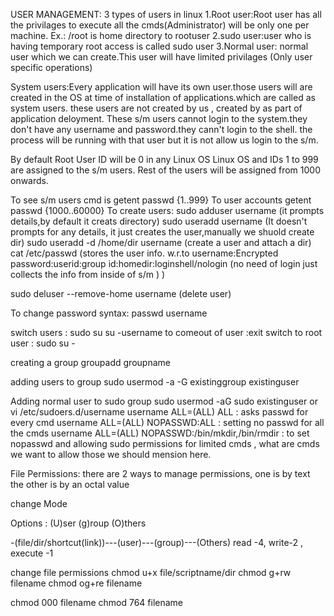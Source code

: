 USER MANAGEMENT:
3 types of users in linux
1.Root user:Root user has all the privilages to execute all the cmds(Administrator) will be only one per machine. Ex.: /root is home directory to rootuser
2.sudo user:user who is having temporary root access is called sudo user
3.Normal user: normal user which we can create.This user will have limited privilages (Only user specific operations)

System users:Every application will have its own user.those users will are created in the OS at time of installation of applications.which are called as system users.
these users are not created by us , created by as part of application deloyment.
These s/m users cannot login to the system.they don't have any username and password.they cann't login to the shell.
the process will be running with that user but it is not allow us login to the s/m.

By default Root User ID will be 0 in any Linux OS
	Linux OS and IDs 1 to 999 are assigned to the s/m users.
	Rest of the users will be assigned from 1000 onwards.

To see s/m users cmd is   getent passwd {1..999}
To user accounts          getent passwd {1000..60000} 
To create users:
sudo adduser username  (it prompts details,by default it creats directory)
sudo useradd username  (It doesn't prompts for any details, it just creates the user,manually we shuold create dir)
sudo useradd -d /home/dir username (create a user and attach a dir)
cat /etc/passwd (stores the user info. w.r.to username:Encrypted password:userid:group id:homedir:loginshell/nologin (no need of login just collects the info from inside of s/m ) )

sudo deluser --remove-home username (delete user)

To change password 
syntax:  passwd username

switch users   : sudo su
su -username
to comeout of user  :exit
switch to root user : sudo su -

creating a group
groupadd groupname

adding users to group
sudo usermod -a -G existinggroup existinguser

Adding normal user to sudo group
sudo usermod -aG sudo existinguser
          or
vi /etc/sudoers.d/username
username ALL=(ALL) ALL 			                         : asks passwd for every cmd
username ALL=(ALL) NOPASSWD:ALL                      : setting no passwd for all the cmds
username ALL=(ALL) NOPASSWD:/bin/mkdir,/bin/rmdir    : to set nopasswd and allowing sudo permissions for limited cmds , what are cmds we want to allow those we should mension here.

File Permissions:
there are 2 ways to manage permissions, one is by text the other is by an octal value

change Mode

  Options  : (U)ser (g)roup (O)thers

-(file/dir/shortcut(link))---(user)---(group)---(Others)
read -4, write-2 , execute -1

change file permissions
chmod u+x file/scriptname/dir
chmod g+rw filename
chmod og+re filename

chmod 000 filename
chmod 764 filename



